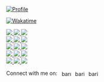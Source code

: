 <p align="left">
  
[![Profile](https://github-readme-stats.vercel.app/api?username=baris-inandi&show_icons=true&border_color=444C56&border_radius=6&bg_color=22272E&title_color=539bf5&text_color=cdd9e5&icon_color=EC775C)](#)

[![Wakatime](https://github-readme-stats.vercel.app/api/wakatime?username=barisinandi&border_color=444C56&border_radius=6&bg_color=22272E&title_color=539bf5&text_color=cdd9e5&icon_color=EC775C&hide=html,css&langs_count=5&custom_title=Last%20Week)](#)

</p> 

<p align="left">
<a href='https://developer.mozilla.org/en-US/docs/Web/JavaScript' target="_blank">
<img src="https://img.shields.io/badge/javascript%20-%23323330.svg?&style=for-the-badge&logo=javascript&logoColor=%23F7DF1E"/> </a>
  <a href='https://python.org' target="_blank">
<img src="https://img.shields.io/badge/python%20-%2314354C.svg?&style=for-the-badge&logo=python&logoColor=white"/> </a>
  <a href='https://go.dev' target="_blank">
<img src="https://img.shields.io/badge/go-%2300ADD8.svg?&style=for-the-badge&logo=go&logoColor=white"/> </a>
  <a href='https://developer.mozilla.org/en-US/docs/Web/HTML' target="_blank">
    <br>
<img src="https://img.shields.io/badge/html5%20-%23E34F26.svg?&style=for-the-badge&logo=html5&logoColor=white"/> </a>
  <a href='https://developer.mozilla.org/en-US/docs/Web/CSS' target="_blank">
<img src="https://img.shields.io/badge/css3%20-%231572B6.svg?&style=for-the-badge&logo=css3&logoColor=white"/> </a>
  <a href='https://vuejs.org' target="_blank">
<img src="https://img.shields.io/badge/vuejs%20-%2335495e.svg?&style=for-the-badge&logo=vue.js&logoColor=%234FC08D"/> </a>
  <a href='https://tailwindcss.com' target="_blank">
    <br>
<img src="https://img.shields.io/badge/tailwindcss%20-%2338B2AC.svg?&style=for-the-badge&logo=tailwind-css&logoColor=white"/> </a>
  <a href='https://flask.palletsprojects.com/' target="_blank">
<img src="https://img.shields.io/badge/flask%20-%23000.svg?&style=for-the-badge&logo=flask&logoColor=white&color=282828"/> </a>
  <a href='https://jquery.com' target="_blank">
<img src="https://img.shields.io/badge/jquery%20-%230769AD.svg?&style=for-the-badge&logo=jquery&logoColor=white"/> </a>
  <a href='https://sass-lang.com/' target="_blank">
    <br>
<img src="https://img.shields.io/badge/SASS%20-hotpink.svg?&style=for-the-badge&logo=SASS&logoColor=white"/> </a>
  <a href='https://nodejs.org' target="_blank">
<img src="https://img.shields.io/badge/node.js%20-%2343853D.svg?&style=for-the-badge&logo=node.js&logoColor=white"/> </a>
  <a href='https://figma.com' target="_blank">
<img src="https://img.shields.io/badge/figma%20-%23F24E1E.svg?&style=for-the-badge&logo=figma&logoColor=white"/> </a>
  <a href='https://git-scm.com' target="_blank">
    <br>
<img src="https://img.shields.io/badge/git%20-%23F05033.svg?&style=for-the-badge&logo=git&logoColor=white"/> </a>
  <a href='https://firebase.google.com' target="_blank">
<img src="https://img.shields.io/badge/firebase%20-%23039BE5.svg?&style=for-the-badge&logo=firebase"/> </a>
  <a href='https://arduino.cc' target="_blank">
<img src="https://img.shields.io/badge/-Arduino-00979D?style=for-the-badge&logo=Arduino&logoColor=white"/> </a>
  
<p align="left">
  Connect with me on: &nbsp;
        <a href="https://linkedin.com/in/barış-inandıoğlu-250813218" target="blank"><img align="center" src="https://raw.githubusercontent.com/rahuldkjain/github-profile-readme-generator/master/src/images/icons/Social/linked-in-alt.svg" alt="barış-inandıoğlu-250813218" height="16" width="32" /></a>
        <a href="https://twitter.com/barisinandi" target="blank"><img align="center" src="https://raw.githubusercontent.com/rahuldkjain/github-profile-readme-generator/master/src/images/icons/Social/twitter.svg" alt="barisinandi" height="16" width="32" /></a>
        <a href="https://instagram.com/barisinandi" target="blank"><img align="center" src="https://raw.githubusercontent.com/rahuldkjain/github-profile-readme-generator/master/src/images/icons/Social/instagram.svg" alt="barisinandi" height="16" width="32" /></a>
</p>
